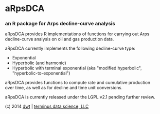 # aRpsDCA
### an R package for Arps decline-curve analysis

aRpsDCA provides R implementations of functions for carrying out Arps decline-curve analysis on oil and gas production data.

aRpsDCA currently implements the following decline-curve type:
* Exponential
* Hyperbolic (and harmonic)
* Hyperbolic with terminal exponential (aka "modified hyperbolic", "hyperbolic-to-exponential")

aRpsDCA provides functions to compute rate and cumulative production over time, as well as for decline and time unit conversions.

aRpsDCA is currently released under the LGPL v2.1 pending further review.

(c) 2014 [dwt](http://www.github.com/derrickturk) | [terminus data science, LLC](http://www.terminusdatascience.com)
